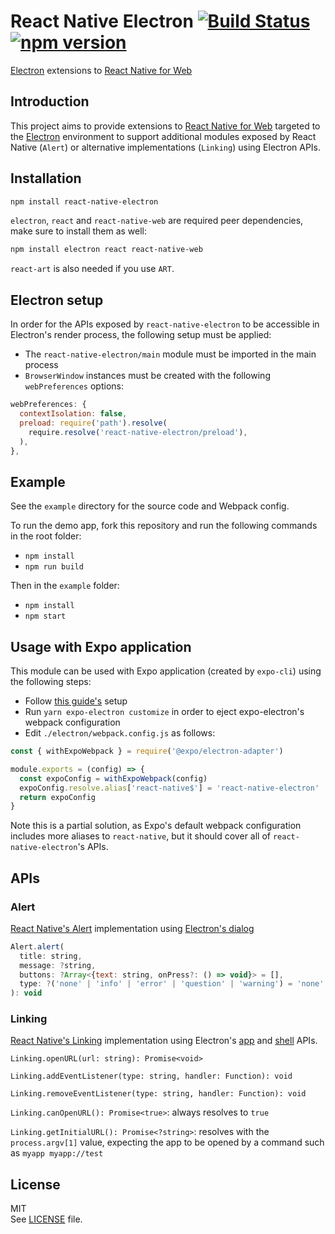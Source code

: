 # React Native Electron [![Build Status](https://img.shields.io/travis/PaulLeCam/react-native-electron/master.svg)](https://travis-ci.org/PaulLeCam/react-native-electron) [![npm version](https://img.shields.io/npm/v/react-native-electron.svg)](https://www.npmjs.com/package/react-native-electron)

[Electron](https://www.electronjs.org) extensions to [React Native for Web](https://github.com/necolas/react-native-web)

## Introduction

This project aims to provide extensions to [React Native for Web](https://github.com/necolas/react-native-web) targeted to the [Electron](https://www.electronjs.org) environment to support additional modules exposed by React Native (`Alert`) or alternative implementations (`Linking`) using Electron APIs.

## Installation

```sh
npm install react-native-electron
```

`electron`, `react` and `react-native-web` are required peer dependencies, make sure to install them as well:

```sh
npm install electron react react-native-web
```

`react-art` is also needed if you use `ART`.

## Electron setup

In order for the APIs exposed by `react-native-electron` to be accessible in Electron's render process, the following setup must be applied:

- The `react-native-electron/main` module must be imported in the main process
- `BrowserWindow` instances must be created with the following `webPreferences` options:

```js
webPreferences: {
  contextIsolation: false,
  preload: require('path').resolve(
    require.resolve('react-native-electron/preload'),
  ),
},
```

## Example

See the `example` directory for the source code and Webpack config.

To run the demo app, fork this repository and run the following commands in the root folder:

- `npm install`
- `npm run build`

Then in the `example` folder:

- `npm install`
- `npm start`

## Usage with Expo application

This module can be used with Expo application (created by `expo-cli`) using the following steps:

- Follow [this guide's](https://docs.expo.io/guides/using-electron/) setup
- Run `yarn expo-electron customize` in order to eject expo-electron's webpack configuration
- Edit `./electron/webpack.config.js` as follows:

```js
const { withExpoWebpack } = require('@expo/electron-adapter')

module.exports = (config) => {
  const expoConfig = withExpoWebpack(config)
  expoConfig.resolve.alias['react-native$'] = 'react-native-electron'
  return expoConfig
}
```

Note this is a partial solution, as Expo's default webpack configuration includes more aliases to `react-native`, but it should cover all of `react-native-electron`'s APIs.

## APIs

### Alert

[React Native's Alert](https://reactnative.dev/docs/alert.html) implementation using [Electron's dialog](https://www.electronjs.org/docs/api/dialog/)

```js
Alert.alert(
  title: string,
  message: ?string,
  buttons: ?Array<{text: string, onPress?: () => void}> = [],
  type: ?('none' | 'info' | 'error' | 'question' | 'warning') = 'none'
): void
```

### Linking

[React Native's Linking](https://reactnative.dev/docs/linking.html) implementation using Electron's [app](https://www.electronjs.org/docs/api/app/) and [shell](https://www.electronjs.org/docs/api/shell/) APIs.

`Linking.openURL(url: string): Promise<void>`

`Linking.addEventListener(type: string, handler: Function): void`

`Linking.removeEventListener(type: string, handler: Function): void`

`Linking.canOpenURL(): Promise<true>`: always resolves to `true`

`Linking.getInitialURL(): Promise<?string>`: resolves with the `process.argv[1]` value, expecting the app to be opened by a command such as `myapp myapp://test`

## License

MIT  
See [LICENSE](LICENSE) file.

